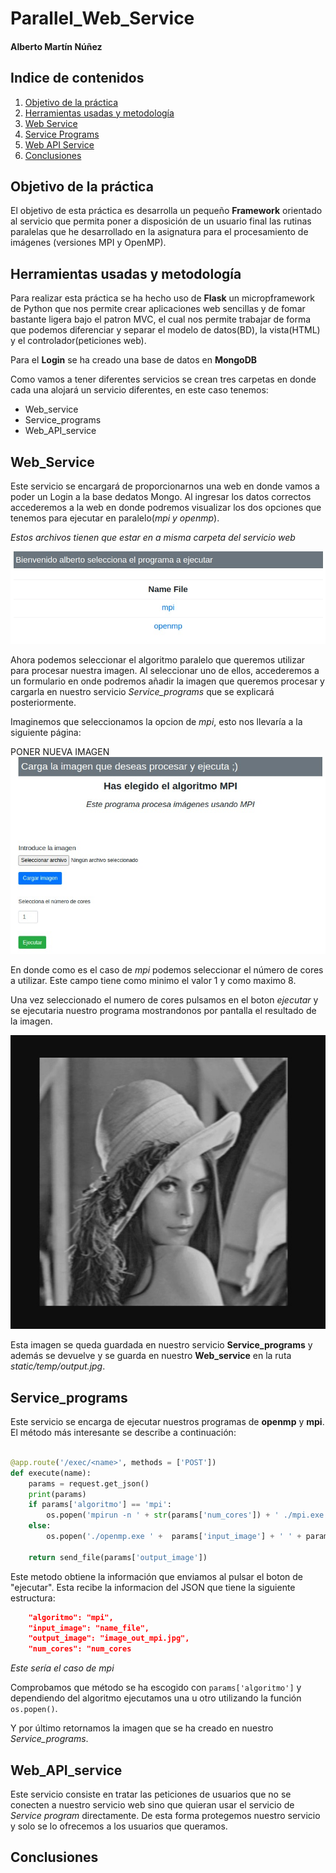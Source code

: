 # Parallel_Web_Service


#### Alberto Martín Núñez

## Indice de contenidos

1. [Objetivo de la práctica](#id1)
2. [Herramientas usadas y metodología](#id2)
3. [Web Service](#id3)
4. [Service Programs](#id4)
5. [Web API Service](#id5)
6. [Conclusiones](#id6)

## Objetivo de la práctica <a name="id1"></a>

El objetivo de esta práctica es desarrolla un pequeño **Framework** orientado al servicio que permita poner a disposición de un usuario final las rutinas paralelas que he desarrollado en la asignatura para el procesamiento de imágenes (versiones MPI y OpenMP).

## Herramientas usadas y metodología <a name="id2"></a>

Para realizar esta práctica se ha hecho uso de **Flask** un micropframework de Python que nos permite crear aplicaciones web sencillas y de fomar bastante ligera bajo el patron MVC, el cual nos permite trabajar de forma que podemos diferenciar y separar el modelo de datos(BD), la vista(HTML) y el controlador(peticiones web).

Para el **Login** se ha creado una base de datos en **MongoDB**

Como vamos a tener diferentes servicios se crean tres carpetas en donde cada una alojará un servicio diferentes, en este caso tenemos:

- Web_service
- Service_programs
- Web_API_service

## Web_Service <a name="id3"></a>

Este servicio se encargará de proporcionarnos una web en donde vamos a poder un Login a la base dedatos Mongo. Al ingresar los datos correctos accederemos a la web en donde podremos visualizar los dos opciones que tenemos para ejecutar en paralelo(*mpi y openmp*).

*Estos archivos tienen que estar en a misma carpeta del servicio web*

![Program files](img/web_files.jpeg)

Ahora podemos seleccionar el algoritmo paralelo que queremos utilizar para procesar nuestra imagen. Al seleccionar uno de ellos, accederemos a un formulario en onde podremos añadir la imagen que queremos procesar y cargarla en nuestro servicio *Service_programs* que se explicará posteriormente.

Imaginemos que seleccionamos la opcion de *mpi*, esto nos llevaría a la siguiente página:


PONER NUEVA IMAGEN
![mpi select](img/mpi_.jpeg)

En donde como es el caso de *mpi* podemos seleccionar el número de cores a utilizar. Este campo tiene como minimo el valor 1 y como maximo 8.

Una vez seleccionado el numero de cores pulsamos en el boton *ejecutar* y se ejecutaria nuestro programa mostrandonos por pantalla el resultado de la imagen.

![Image lena](img/lena.jpeg)

Esta imagen se queda guardada en nuestro servicio **Service_programs** y además se devuelve y se guarda en nuestro **Web_service** en la ruta *static/temp/output.jpg*.


## Service_programs <a name="id4"></a>

Este servicio se encarga de ejecutar nuestros programas de **openmp** y **mpi**. El método más interesante se describe a continuación:

```python

@app.route('/exec/<name>', methods = ['POST'])
def execute(name):
    params = request.get_json()
    print(params)
    if params['algoritmo'] == 'mpi':
        os.popen('mpirun -n ' + str(params['num_cores']) + ' ./mpi.exe ' +  params['input_image'] + ' ' + params['output_image']).read()
    else:
        os.popen('./openmp.exe ' +  params['input_image'] + ' ' + params['output_image']).read()

    return send_file(params['output_image'])
```
Este metodo obtiene la información que enviamos al pulsar el boton de "ejecutar". Esta recibe la informacion del JSON que tiene la siguiente estructura:

```json
    "algoritmo": "mpi",
    "input_image": "name_file", 
    "output_image": "image_out_mpi.jpg",
    "num_cores": "num_cores
```

*Este sería el caso de mpi*

Comprobamos que método se ha escogido con `params['algoritmo']` y dependiendo del algoritmo ejecutamos una u otro utilizando la función `os.popen()`.

Y por último retornamos la imagen que se ha creado en nuestro *Service_programs*.


## Web_API_service <a name="id5"></a>

Este servicio consiste en tratar las peticiones de usuarios que no se conecten a nuestro servicio web sino que quieran usar el servicio de *Service program* directamente. De esta forma protegemos nuestro servicio y solo se lo ofrecemos a los usuarios que queramos.

## Conclusiones <a name="id6"></a>
